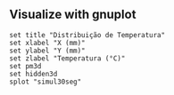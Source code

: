  ## Visualize with gnuplot

```gnuplot
set title "Distribuição de Temperatura"
set xlabel "X (mm)"
set ylabel "Y (mm)"
set zlabel "Temperatura (°C)"
set pm3d
set hidden3d
splot "simul30seg"
```
